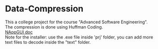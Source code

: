 # Data-Compression
This a college project for the course "Advanced Software Engineering".  
The compression is done using Huffman Coding.  
[NAppGUI doc](https://nappgui.com/en/guide/newprj.html)  
Note for the installer: use the .exe file inside 'prj' folder, you can add more text files to decode inside the "text" folder.
